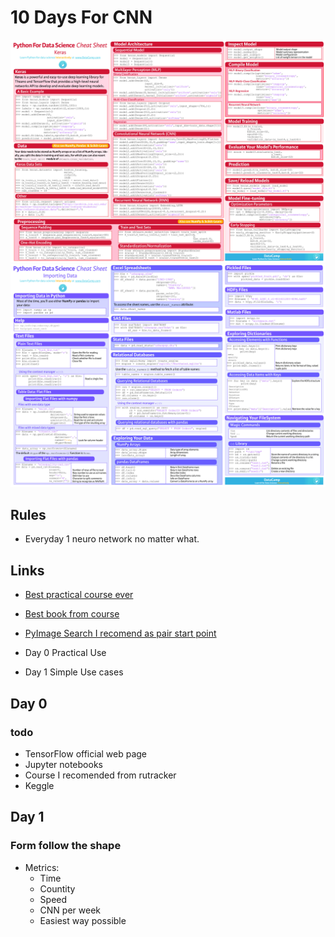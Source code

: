 # 10 Days For CNN


![Keras](CheetSheats\P-Keras.jpg)
![Keras](CheetSheats\P-ImportingData.jpg)

## Rules 

- Everyday 1 neuro network no matter what.

## Links

- [Best practical course ever](https://rutracker.org/forum/viewtopic.php?t=5872308)
- [Best book from course](https://nnmclub.to/forum/viewtopic.php?t=1476203)
- [PyImage Search I recomend as pair start point](https://www.pyimagesearch.com/)



- Day 0 Practical Use
- Day 1 Simple Use cases


## Day 0 

###  todo

- TensorFlow official web page
- Jupyter notebooks
- Course I recomended from rutracker
- Keggle


## Day 1

### Form follow the shape

- Metrics:
	- Time
	- Countity 
	- Speed 
	- CNN per week
	- Easiest way possible

